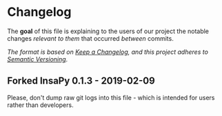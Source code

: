 # Changelog
The **goal** of this file is explaining to the users of our project the notable changes _relevant to them_ that occurred _between_ commits.

_The format is based on [Keep a Changelog](https://keepachangelog.com/en/1.0.0/), and this project adheres to [Semantic Versioning](https://semver.org/spec/v2.0.0.html)_.

## Forked InsaPy 0.1.3 - 2019-02-09

Please, don't dump raw git logs into this file - which is intended for users rather than developers.
